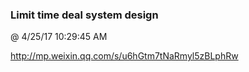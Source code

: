 ﻿

### Limit time deal system design
@ 4/25/17 10:29:45 AM

http://mp.weixin.qq.com/s/u6hGtm7tNaRmyl5zBLphRw

